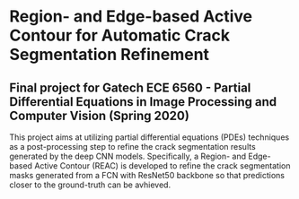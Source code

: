 # Region- and Edge-based Active Contour for Automatic Crack Segmentation Refinement
## Final project for Gatech ECE 6560 - Partial Differential Equations in Image Processing and Computer Vision (Spring 2020)

This project aims at utilizing partial differential equations (PDEs) techniques as a post-processing step to refine the crack segmentation results generated by the deep CNN models. Specifically, a Region- and Edge-based Active Contour (REAC) is developed to refine the crack segmentation masks generated from a FCN with ResNet50 backbone so that predictions closer to the ground-truth can be avhieved.
